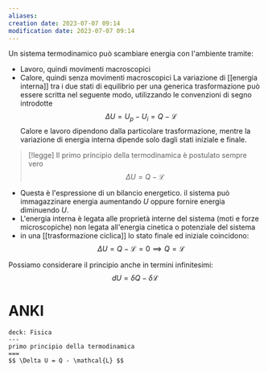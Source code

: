 ```yaml
---
aliases: 
creation date: 2023-07-07 09:14
modification date: 2023-07-07 09:14
---
```


 
Un sistema termodinamico può scambiare energia con l'ambiente tramite:
- Lavoro, quindi movimenti macroscopici
- Calore, quindi senza movimenti macroscopici
La variazione di [[energia interna]] tra i due stati di equilibrio per una generica trasformazione può essere scritta nel seguente modo, utilizzando le convenzioni di segno introdotte
$$ \Delta U = U_{p} - U_{i} = Q - \mathcal{L} $$
Calore e lavoro dipendono dalla particolare trasformazione, mentre la variazione di energia interna dipende solo dagli stati iniziale e finale.

>[!legge]
>Il primo principio della termodinamica è postulato sempre vero
>$$ \Delta U = Q - \mathcal{L} $$


- Questa è l'espressione di un bilancio energetico. il sistema può immagazzinare energia aumentando $U$ oppure fornire energia diminuendo $U$.
- L'energia interna è legata alle proprietà interne del sistema (moti e forze microscopiche) non legata all'energia cinetica o potenziale del sistema
- in una [[trasformazione ciclica]] lo stato finale ed iniziale coincidono:
  $$ \Delta U = Q - \mathcal{L} = 0 \implies Q = \mathcal{L} $$

Possiamo considerare il principio anche in termini infinitesimi:
$$ d U = \delta Q - \delta \mathcal{L} $$


# ANKI

```anki
deck: Fisica
---
primo principio della termodinamica
===
$$ \Delta U = Q - \mathcal{L} $$
```
